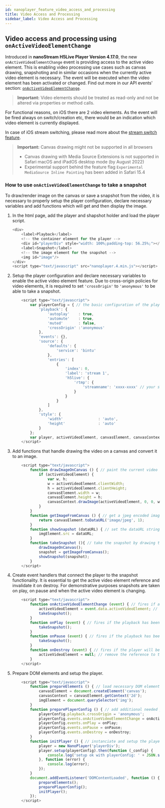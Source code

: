 ```yaml
---
id: nanoplayer_feature_video_access_and_processing
title: Video Access and Processing
sidebar_label: Video Access and Processing
---
```


## Video access and processing using `onActiveVideoElementChange`

Introduced in **nanoStream H5Live Player Version 4.17.0**, the new `onActiveVideoElementChange` event is providing access to the active video element. This is enabling video processing use cases such as canvas drawing, snapshoting and in similar occasions when the currently active video element is necessary. The event will be executed when the video element has been activated or changed. Find out more in our API events' section: [`onActiveVideoElementChange`](https://docs.nanocosmos.de/docs/nanoplayer/nanoplayer_api#onactivevideoelementchange).

> **Important:**
> Video elements should be treated as read-only and not be altered via properties or method calls.

For functional reasons, on iOS there are 2 video elements. As the event will be fired always on switch/creation etc, there would be an indication which video element is currently displayed.

In case of iOS stream switching, please read more about the [stream switch feature](https://docs.nanocosmos.de/docs/nanoplayer/nanoplayer_feature_stream_switching/).

> **Important:**
> Canvas drawing might not be supported in all browsers
>   * Canvas drawing with Media Source Extensions is not supported in Safari macOS and iPadOS desktop mode (by August 2022)
>   * Experimental support behind the feature flag `Experimental MediaSource Inline Painting` has been added in Safari 15.4

### How to use `onActiveVideoElementChange` to take a snapshot

To draw/render image on the canvas or save a snapshot from the video, it is necessary to properly setup the player configuration, declare necessary variables and add functions which will get and then display the image.

1. In the html page, add the player and shapshot holder and load the player script.

    ```javascript
    <div>
        <label>Playback</label>
        <!-- the container element for the player -->
        <div id="playerDiv" style="width: 100%;padding-top: 56.25%;"></div>
        <label>Snapshot</label>
        <!-- the image element for the snapshot -->
        <img id="image"/>
    </div>
    <script type="text/javascript" src="nanoplayer.4.min.js"></script>
    ```

2. Setup the player configuration and declare necessary variables to enable the active video element feature. Due to cross-origin policies for video elements, it is required to set `'crossOrigin'` to `'anonymous'` to be able to take a snapshot.

    ```javascript
        <script type="text/javascript">
            var playerConfig = { // the basic configuration of the player
                'playback': {
                    'autoplay'    : true,
                    'automute'    : true,
                    'muted'       : false,
                    'crossOrigin' :'anonymous'
                },
                'events': {},
                'source': {
                    'defaults': {
                        'service': 'bintu'
                    },
                    'entries': [
                        {
                            'index': 0,
                            'label': 'stream 1',
                            'h5live': {
                                'rtmp': {
                                    'streamname': 'xxxx-xxxx' // your streamname
                                }
                            }
                        }
                    ]
                },
                'style': {
                    'width'                : 'auto',
                    'height'               : 'auto'
                }
            };
            var player, activeVideoElement, canvasElement, canvasContext, imgElement, snapshot; // defining the necessary variables
        </script>
    ```

3. Add functions that handle drawing the video on a canvas and convert it to an image.

    ```javascript
        <script type="text/javascript">
            function drawImageOnCanvas () { // paint the current video frame on a canvas
                if (activeVideoElement) {
                    var w, h;
                    w = activeVideoElement.clientWidth;
                    h = activeVideoElement.clientHeight;
                    canvasElement.width = w;
                    canvasElement.height = h;
                    canvasContext.drawImage(activeVideoElement, 0, 0, w, h);
                }
            }
            function getImageFromCanvas () { // get a jpeg encoded image as dataURL string from the canvas
                return canvasElement.toDataURL('image/jpeg', 1);
            }
            function showSnapshot (dataURL) { // set the dataURL string as image source
                imgElement.src = dataURL;
            }
            function takeSnapshot (){ // take the snapshot by drawing the video on a canvas, getting the image and display it in a img element
                drawImageOnCanvas();
                snapshot = getImageFromCanvas();
                showSnapshot(snapshot);
            }
        </script>
    
    ```

4. Create event handlers that connect the player to the snapshot functionality. It is essential to get the active video element reference and invalidate it on destroy. For demonstrative purposes snapshots are taken on play, on pause and when the active video element is changing.

    ```javascript
        <script type="text/javascript">
            function onActiveVideoElementChange (event) { // fires if a video element for playback will be activated or changed
                activeVideoElement = event.data.activeVideoElement; // store a reference to the active video element to be able to access it
                takeSnapshot();
            }
            function onPlay (event) { // fires if the playback has been started
                takeSnapshot();
            }
            function onPause (event) { // fires if the playback has been stopped
                takeSnapshot();
            }
            function onDestroy (event) { // fires if the player will be destroyed
                activeVideoElement = null; // remove the reference to the element, the element should not be accessed after destroy
            }
        </script>
    ```

5. Prepare DOM elements and setup the player.

    ```javascript
        <script type="text/javascript">
            function prepareElements () { // load necessary DOM elements into variables
                canvasElement = document.createElement('canvas');
                canvasContext = canvasElement.getContext('2d');
                imgElement = document.querySelector('img');
            }
            function preparePlayerConfig () { // add additional needed parameters to the player configuration
                playerConfig.playback.crossOrigin = 'anonymous';
                playerConfig.events.onActiveVideoElementChange = onActiveVideoElementChange;
                playerConfig.events.onPlay = onPlay;
                playerConfig.events.onPause = onPause;
                playerConfig.events.onDestroy = onDestroy;
            }
            function initPlayer () { // instanciate and setup the player
                player = new NanoPlayer('playerDiv');
                player.setup(playerConfig).then(function (_config) {
                    console.log('setup ok with playerConfig: ' + JSON.stringify(_config));
                }, function (error) {
                    console.log(error);
                });
            }
            document.addEventListener('DOMContentLoaded', function () {
                prepareElements();
                preparePlayerConfig();
                initPlayer();
            });
        </script>
    ```
